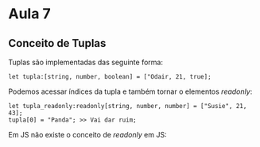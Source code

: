 # Aula 7 
## Conceito de Tuplas

Tuplas são implementadas das seguinte forma: 

```
let tupla:[string, number, boolean] = ["Odair, 21, true];

```

Podemos acessar índices da tupla e também tornar o elementos *readonly*: 


```
let tupla_readonly:readonly[string, number, number] = ["Susie", 21, 43];
tupla[0] = "Panda"; >> Vai dar ruim;

```

Em JS não existe o conceito de *readonly* em JS: